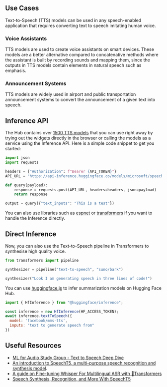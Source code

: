## Use Cases

Text-to-Speech (TTS) models can be used in any speech-enabled application that requires converting text to speech imitating human voice.

### Voice Assistants

TTS models are used to create voice assistants on smart devices. These models are a better alternative compared to concatenative methods where the assistant is built by recording sounds and mapping them, since the outputs in TTS models contain elements in natural speech such as emphasis.

### Announcement Systems

TTS models are widely used in airport and public transportation announcement systems to convert the announcement of a given text into speech.

## Inference API

The Hub contains over [1500 TTS models](https://huggingface.co/models?pipeline_tag=text-to-speech&sort=downloads) that you can use right away by trying out the widgets directly in the browser or calling the models as a service using the Inference API. Here is a simple code snippet to get you started:

```python
import json
import requests

headers = {"Authorization": f"Bearer {API_TOKEN}"}
API_URL = "https://api-inference.huggingface.co/models/microsoft/speecht5_tts"

def query(payload):
	response = requests.post(API_URL, headers=headers, json=payload)
	return response

output = query({"text_inputs": "This is a test"})
```

You can also use libraries such as [espnet](https://huggingface.co/models?library=espnet&pipeline_tag=text-to-speech&sort=downloads) or [transformers](https://huggingface.co/models?pipeline_tag=text-to-speech&library=transformers&sort=trending) if you want to handle the Inference directly.

## Direct Inference

Now, you can also use the Text-to-Speech pipeline in Transformers to synthesise high quality voice.

```python
from transformers import pipeline

synthesizer = pipeline("text-to-speech", "suno/bark")

synthesizer("Look I am generating speech in three lines of code!")
```


You can use [huggingface.js](https://github.com/huggingface/huggingface.js) to infer summarization models on Hugging Face Hub.

```javascript
import { HfInference } from "@huggingface/inference";

const inference = new HfInference(HF_ACCESS_TOKEN);
await inference.textToSpeech({
  model: 'facebook/mms-tts',
  inputs: "text to generate speech from"
})
```

## Useful Resources
- [ML for Audio Study Group - Text to Speech Deep Dive](https://www.youtube.com/watch?v=aLBedWj-5CQ)
- [An introduction to SpeechT5, a multi-purpose speech recognition and synthesis model](https://huggingface.co/blog/speecht5).
- [A guide on Fine-tuning Whisper For Multilingual ASR with 🤗Transformers](https://huggingface.co/blog/fine-tune-whisper)
- [Speech Synthesis, Recognition, and More With SpeechT5](https://huggingface.co/blog/speecht5)

